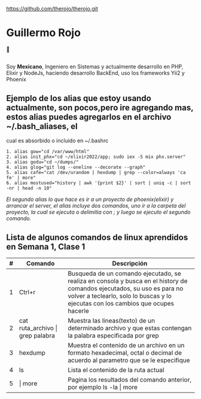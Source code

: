 https://github.com/therojo/therojo.git

# Guillermo Rojo

:runner:

## 
Soy **Mexicano**, Ingeniero en Sistemas y actualmente desarrollo en PHP, Elixir y NodeJs, haciendo desarrollo BackEnd, uso los frameworks Yii2 y Phoenix

## Ejemplo de los alias que estoy usando actualmente, son pocos,pero ire agregando mas, estos alias puedes agregarlos en el archivo ~/.bash_aliases, el 
cual es absorbido o incluido en ~/.bashrc

```
1. alias gow="cd /var/www/html"
2. alias init_phx="cd ~/elixir2022/app; sudo iex -S mix phx.server"
3. alias godu="cd ~/dumps/"
4. alias glog="git log --oneline --decorate --graph"
5. alias cafe="cat /dev/urandom | hexdump | grep --color=always 'ca fe' | more"
6. alias mostused="history | awk '{print $2}' | sort | uniq -c | sort -nr | head -n 10"
```

*El segundo alias lo que hace es ir a un proyecto de phoenix(elixir) y arrancar el server, el alias incluye dos comandos, uno ir a la carpeta del proyecto, la cual se ejecuta o delimitia con ; y luego se ejecuto el segundo comando.*

## Lista de algunos comandos de linux aprendidos en Semana 1, Clase 1

|#|Comando|Descripción|
|--|--- |--- |
|1| Ctrl+r           | Busqueda de un comando ejecutado, se realiza en consola y busca en el history de comandos ejecutados, su uso es para no volver a teclearlo, solo lo buscas y lo ejecutas con los cambios que ocupes hacerle
|2| cat ruta_archivo \| grep palabra          | Muestra las lineas(texto) de un determinado archivo y que estas contengan la palabra especificada por grep|
|3| hexdump               | Muestra el contenido de un archivo en un formato hexadecimal, octal o decimal de acuerdo al parametro que se le especifique|
|4| ls         | Lista el contenido de la ruta actual|
|5| \| more          | Pagina los resultados del comando anterior, por ejemplo ls -la \| more|
